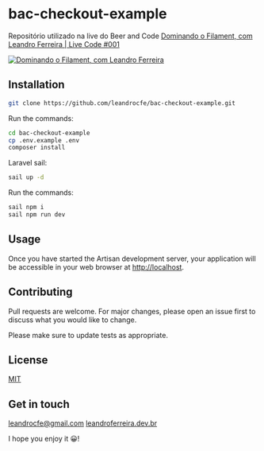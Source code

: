 # bac-checkout-example

Repositório utilizado na live do Beer and Code [ Dominando o Filament, com Leandro Ferreira | Live Code #001](https://www.youtube.com/watch?v=B2HL572A3f0)

[![Dominando o Filament, com Leandro Ferreira](https://raw.githubusercontent.com/leandrocfe/bac-checkout-example/master/screenshots/live.png)](https://www.youtube.com/watch?v=B2HL572A3f0)

## Installation

```bash
git clone https://github.com/leandrocfe/bac-checkout-example.git
```

Run the commands:

```bash
cd bac-checkout-example
cp .env.example .env
composer install
```

Laravel sail:

```bash
sail up -d
```

Run the commands:

```bash
sail npm i
sail npm run dev
```

## Usage

Once you have started the Artisan development server, your application will be accessible in your web browser at [http://localhost](http://localhost).

## Contributing

Pull requests are welcome. For major changes, please open an issue first to discuss what you would like to change.

Please make sure to update tests as appropriate.

## License

[MIT](https://choosealicense.com/licenses/mit/)

## Get in touch

[leandrocfe@gmail.com](mailto:leandrocfe@gmail.com)
[leandroferreira.dev.br](https://leandroferreira.dev.br)

I hope you enjoy it 😀!
